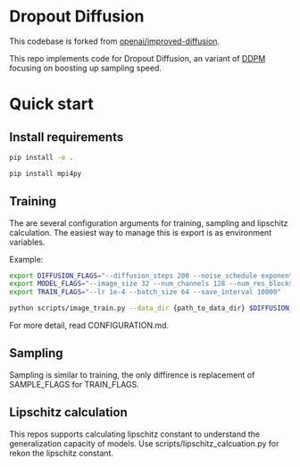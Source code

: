 # Dropout Diffusion

This codebase is forked from [openai/improved-diffusion](https://github.com/openai/improved-diffusion).

This repo implements code for Dropout Diffusion, an variant of [DDPM](https://arxiv.org/abs/2006.11239) focusing on boosting up sampling speed.

# Quick start

## Install requirements
```bash
pip install -e .
```
```bash
pip install mpi4py
```

## Training
The are several configuration arguments for training, sampling and lipschitz calculation. The easiest way to manage this is export is as environment variables.

Example:
```bash
export DIFFUSION_FLAGS="--diffusion_steps 200 --noise_schedule exponential --diffusion_dropout 0.002 --num_sample 100"
export MODEL_FLAGS="--image_size 32 --num_channels 128 --num_res_blocks 3 --dropout 0.1"
export TRAIN_FLAGS="--lr 1e-4 --batch_size 64 --save_interval 10000"

python scripts/image_train.py --data_dir {path_to_data_dir} $DIFFUSION_FLAGS $MODEL_FLAGS $TRAIN_FLAGS
```

For more detail, read CONFIGURATION.md.

## Sampling
Sampling is similar to training, the only diffirence is replacement of SAMPLE_FLAGS for TRAIN_FLAGS.

## Lipschitz calculation
This repos supports calculating lipschitz constant to understand the generalization capacity of models. Use scripts/lipschitz_calcuation.py for rekon the lipschitz constant.
